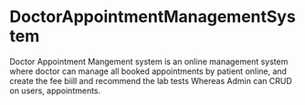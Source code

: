 # DoctorAppointmentManagementSystem
Doctor Appointment Mangement system is an online management system where doctor can manage all booked appointments by patient online, and create the fee biill and recommend the lab tests Whereas Admin can CRUD on users, appointments. 
